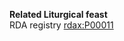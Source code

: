**Related Liturgical feast**  
RDA registry [rdax:P00011](http://www.rdaregistry.info/Elements/x/#P00011)
